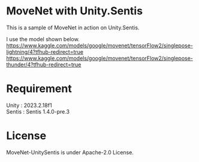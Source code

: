 # MoveNet with Unity.Sentis
This is a sample of MoveNet in action on Unity.Sentis.

I use the model shown below.
https://www.kaggle.com/models/google/movenet/tensorFlow2/singlepose-lightning/4?tfhub-redirect=true
https://www.kaggle.com/models/google/movenet/tensorFlow2/singlepose-thunder/4?tfhub-redirect=true

# Requirement

Unity : 2023.2.18f1  
Sentis : Sentis 1.4.0-pre.3

# License
MoveNet-UnitySentis is under Apache-2.0 License.
